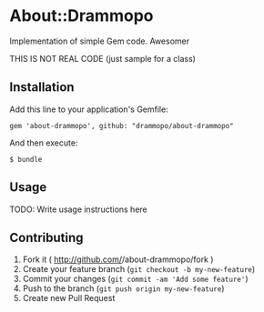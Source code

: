 # About::Drammopo

Implementation of simple Gem code. Awesomer

THIS IS NOT REAL CODE (just sample for a class)

## Installation

Add this line to your application's Gemfile:

    gem 'about-drammopo', github: "drammopo/about-drammopo"

And then execute:

    $ bundle

## Usage

TODO: Write usage instructions here

## Contributing

1. Fork it ( http://github.com/<my-github-username>/about-drammopo/fork )
2. Create your feature branch (`git checkout -b my-new-feature`)
3. Commit your changes (`git commit -am 'Add some feature'`)
4. Push to the branch (`git push origin my-new-feature`)
5. Create new Pull Request
